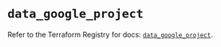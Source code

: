 # `data_google_project`

Refer to the Terraform Registry for docs: [`data_google_project`](https://registry.terraform.io/providers/hashicorp/google/6.48.0/docs/data-sources/project).
